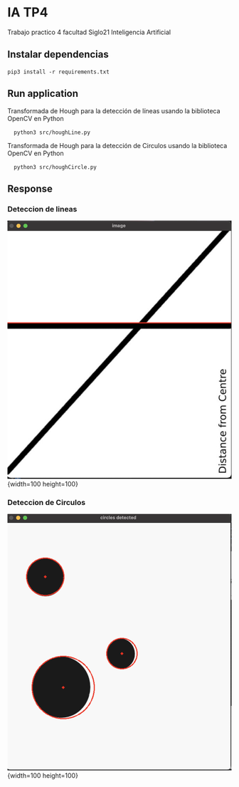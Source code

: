 # IA TP4
Trabajo practico 4 facultad Siglo21 Inteligencia Artificial


## Instalar dependencias
```
pip3 install -r requirements.txt  
```

## Run application
Transformada de Hough para la detección de líneas usando la biblioteca OpenCV en Python
```
  python3 src/houghLine.py
```

Transformada de Hough para la detección de Circulos usando la biblioteca OpenCV en Python
```
  python3 src/houghCircle.py
```


## Response
  ### Deteccion de lineas 
  ![Imagen con la linea encontrada](https://github.com/Wcamaly/ia-tps/blob/main/TP4/response/linesResponse.png){width=100 height=100}


  ### Deteccion de Circulos

  ![Imagen con la circulos encontrada](https://github.com/Wcamaly/ia-tps/blob/main/TP4/response/circleResponse.png){width=100 height=100}
